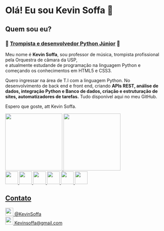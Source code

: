 <h1> Olá! Eu sou Kevin Soffa 👋 </h1>

##
<body>
    <h2>Quem sou eu?</h2>
    <h3>&#x1F4EF <ins>Trompista e desenvolvedor Python Júnior</ins>  &#x1F40D</h3>
    <p>Meu nome é <strong>Kevin Soffa</strong>, sou professor de música, trompista profissional pela Orquestra de câmara da USP, <br> e atualmente estudande de programação na         linguagem Python e começando os conhecimentos em HTML5 e CSS3.  </p>
    <p>Quero ingressar na área de T.I com a linguagem Python. No desenvolvimento de back end e front end, criando <strong>APIs REST, análise de dados, integração Python e Banco de     dados, criação e estruturação de sites, automatizadores de tarefas.</strong> Tudo disponível aqui no meu GitHub. </p>
    <p>Espero que goste, att Kevin Soffa. </p> 
  </body>
<div>
  <a href="https://github.com/KevinSoffa">
  <img height="180em" src="https://github-readme-stats.vercel.app/api?username=KevinSoffa&show_icons=true&theme=dark&include_all_commits=true&count_private=true"/>
  <img height="180em" src="https://github-readme-stats.vercel.app/api/top-langs/?username=KevinSoffa&layout=compact&langs_count=7&theme=dark"/><br>
  <img height="40em" src="https://img.shields.io/badge/Python-14354C?style=for-the-badge&logo=python&logoColor=white"/>
  <img height="40em" src="https://img.shields.io/badge/HTML5-E34F26?style=for-the-badge&logo=html5&logoColor=white"/>
  <img height="40em" src="https://img.shields.io/badge/CSS3-1572B6?style=for-the-badge&logo=css3&logoColor=white"/>
  <img height="40em" src="https://img.shields.io/badge/MySQL-00000F?style=for-the-badge&logo=mysql&logoColor=white"/>
  <img height="40em" src="https://img.shields.io/badge/Flask-000000?style=for-the-badge&logo=flask&logoColor=white"/>
  <img height="40em" src="https://img.shields.io/badge/Django-092E20?style=for-the-badge&logo=django&logoColor=white"/>
</div>
  
<div>
  <h2>Contato</h2>
  <a href="https://github.com/KevinSoffa">
  <img height="25em" src="https://img.shields.io/badge/Instagram-E4405F?style=for-the-badge&logo=instagram&logoColor=white"/>
  @KevinSoffa<br>
  <img height="25em" src="https://img.shields.io/badge/Gmail-D14836?style=for-the-badge&logo=gmail&logoColor=white"/>
  Kevinsoffa@gmail.com 
</div>
 

